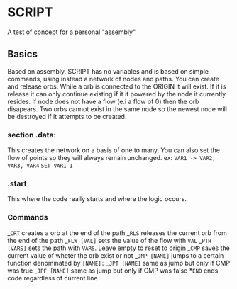 # SCRIPT

A test of concept for a personal "assembly"

## Basics

Based on assembly, SCRIPT has no variables and is based on simple commands,
using instead a network of nodes and paths. You can create and release orbs.
While a orb is connected to the ORIGIN it will exist. If it is release it can
only continue existing if it it powered by the node it currently resides.
If node does not have a flow (e.i a flow of 0) then the orb disapears.
Two orbs cannot exist in the same node so the newest node will be destroyed if
it attempts to be created.

### section .data:

This creates the network on a basis of one to many.
You can also set the flow of points so they will always remain unchanged. ex:
`VAR1 -> VAR2, VAR3, VAR4`
`SET VAR1 1`

### .start

This where the code really starts and where the logic occurs.

### Commands

_`CRT` creates a orb at the end of the path
_`RLS` releases the current orb from the end of the path
_`FLW [VAL]` sets the value of the flow with `VAL`
_`PTH [VARS]` sets the path with `VARS`. Leave empty to reset to origin
_`CMP` saves the current value of wheter the orb exist or not
_`JMP [NAME]` jumps to a certain function denominated by `[NAME]:`
_`JPT [NAME]` same as jump but only if CMP was true
_`JPF [NAME]` same as jump but only if CMP was false \*`END` ends code regardless of current line
